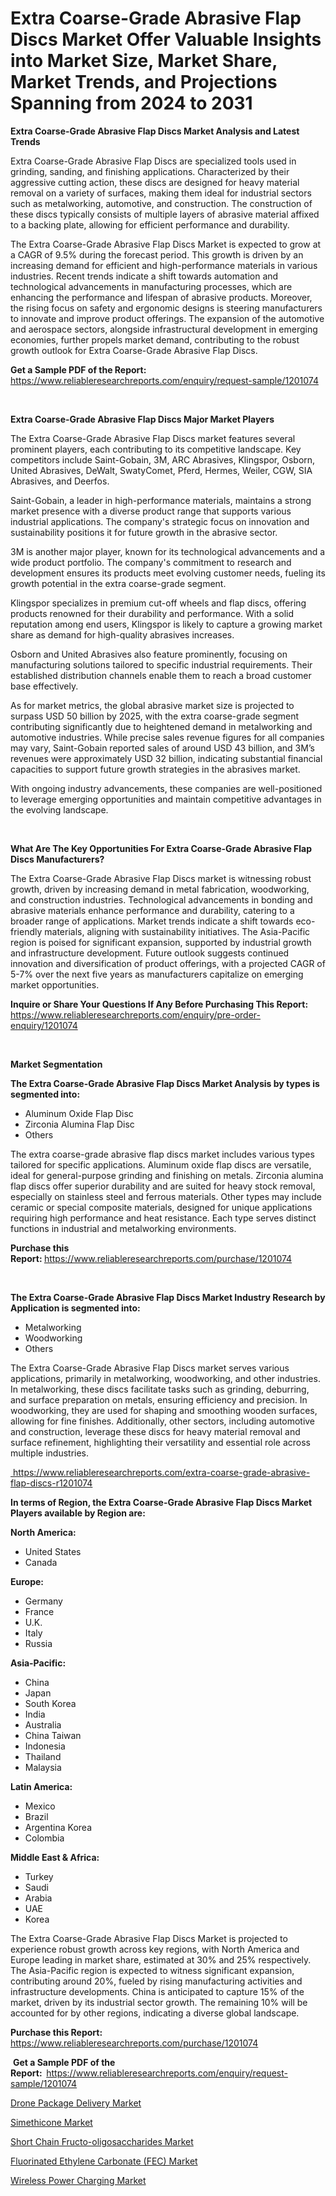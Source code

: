 <p><h1>Extra Coarse-Grade Abrasive Flap Discs Market Offer Valuable Insights into Market Size, Market Share, Market Trends, and Projections Spanning from 2024 to 2031</h1></p><p><strong>Extra Coarse-Grade Abrasive Flap Discs Market Analysis and Latest Trends</strong></p>
<p><p>Extra Coarse-Grade Abrasive Flap Discs are specialized tools used in grinding, sanding, and finishing applications. Characterized by their aggressive cutting action, these discs are designed for heavy material removal on a variety of surfaces, making them ideal for industrial sectors such as metalworking, automotive, and construction. The construction of these discs typically consists of multiple layers of abrasive material affixed to a backing plate, allowing for efficient performance and durability.</p><p>The Extra Coarse-Grade Abrasive Flap Discs Market is expected to grow at a CAGR of 9.5% during the forecast period. This growth is driven by an increasing demand for efficient and high-performance materials in various industries. Recent trends indicate a shift towards automation and technological advancements in manufacturing processes, which are enhancing the performance and lifespan of abrasive products. Moreover, the rising focus on safety and ergonomic designs is steering manufacturers to innovate and improve product offerings. The expansion of the automotive and aerospace sectors, alongside infrastructural development in emerging economies, further propels market demand, contributing to the robust growth outlook for Extra Coarse-Grade Abrasive Flap Discs.</p></p>
<p><strong>Get a Sample PDF of the Report:&nbsp;</strong> <a href="https://www.reliableresearchreports.com/enquiry/request-sample/1201074">https://www.reliableresearchreports.com/enquiry/request-sample/1201074</a></p>
<p>&nbsp;</p>
<p><strong>Extra Coarse-Grade Abrasive Flap Discs Major Market Players</strong></p>
<p><p>The Extra Coarse-Grade Abrasive Flap Discs market features several prominent players, each contributing to its competitive landscape. Key competitors include Saint-Gobain, 3M, ARC Abrasives, Klingspor, Osborn, United Abrasives, DeWalt, SwatyComet, Pferd, Hermes, Weiler, CGW, SIA Abrasives, and Deerfos.</p><p>Saint-Gobain, a leader in high-performance materials, maintains a strong market presence with a diverse product range that supports various industrial applications. The company's strategic focus on innovation and sustainability positions it for future growth in the abrasive sector.</p><p>3M is another major player, known for its technological advancements and a wide product portfolio. The company's commitment to research and development ensures its products meet evolving customer needs, fueling its growth potential in the extra coarse-grade segment.</p><p>Klingspor specializes in premium cut-off wheels and flap discs, offering products renowned for their durability and performance. With a solid reputation among end users, Klingspor is likely to capture a growing market share as demand for high-quality abrasives increases.</p><p>Osborn and United Abrasives also feature prominently, focusing on manufacturing solutions tailored to specific industrial requirements. Their established distribution channels enable them to reach a broad customer base effectively.</p><p>As for market metrics, the global abrasive market size is projected to surpass USD 50 billion by 2025, with the extra coarse-grade segment contributing significantly due to heightened demand in metalworking and automotive industries. While precise sales revenue figures for all companies may vary, Saint-Gobain reported sales of around USD 43 billion, and 3M’s revenues were approximately USD 32 billion, indicating substantial financial capacities to support future growth strategies in the abrasives market. </p><p>With ongoing industry advancements, these companies are well-positioned to leverage emerging opportunities and maintain competitive advantages in the evolving landscape.</p></p>
<p>&nbsp;</p>
<p><strong>What Are The Key Opportunities For Extra Coarse-Grade Abrasive Flap Discs Manufacturers?</strong></p>
<p><p>The Extra Coarse-Grade Abrasive Flap Discs market is witnessing robust growth, driven by increasing demand in metal fabrication, woodworking, and construction industries. Technological advancements in bonding and abrasive materials enhance performance and durability, catering to a broader range of applications. Market trends indicate a shift towards eco-friendly materials, aligning with sustainability initiatives. The Asia-Pacific region is poised for significant expansion, supported by industrial growth and infrastructure development. Future outlook suggests continued innovation and diversification of product offerings, with a projected CAGR of 5-7% over the next five years as manufacturers capitalize on emerging market opportunities.</p></p>
<p><strong>Inquire or Share Your Questions If Any Before Purchasing This Report:</strong> <a href="https://www.reliableresearchreports.com/enquiry/pre-order-enquiry/1201074">https://www.reliableresearchreports.com/enquiry/pre-order-enquiry/1201074</a></p>
<p>&nbsp;</p>
<p><strong>Market Segmentation</strong></p>
<p><strong>The Extra Coarse-Grade Abrasive Flap Discs Market Analysis by types is segmented into:</strong></p>
<p><ul><li>Aluminum Oxide Flap Disc</li><li>Zirconia Alumina Flap Disc</li><li>Others</li></ul></p>
<p><p>The extra coarse-grade abrasive flap discs market includes various types tailored for specific applications. Aluminum oxide flap discs are versatile, ideal for general-purpose grinding and finishing on metals. Zirconia alumina flap discs offer superior durability and are suited for heavy stock removal, especially on stainless steel and ferrous materials. Other types may include ceramic or special composite materials, designed for unique applications requiring high performance and heat resistance. Each type serves distinct functions in industrial and metalworking environments.</p></p>
<p><strong>Purchase this Report:&nbsp;</strong><a href="https://www.reliableresearchreports.com/purchase/1201074">https://www.reliableresearchreports.com/purchase/1201074</a></p>
<p>&nbsp;</p>
<p><strong>The Extra Coarse-Grade Abrasive Flap Discs Market Industry Research by Application is segmented into:</strong></p>
<p><ul><li>Metalworking</li><li>Woodworking</li><li>Others</li></ul></p>
<p><p>The Extra Coarse-Grade Abrasive Flap Discs market serves various applications, primarily in metalworking, woodworking, and other industries. In metalworking, these discs facilitate tasks such as grinding, deburring, and surface preparation on metals, ensuring efficiency and precision. In woodworking, they are used for shaping and smoothing wooden surfaces, allowing for fine finishes. Additionally, other sectors, including automotive and construction, leverage these discs for heavy material removal and surface refinement, highlighting their versatility and essential role across multiple industries.</p></p>
<p><a href="https://www.reliableresearchreports.com/extra-coarse-grade-abrasive-flap-discs-r1201074">&nbsp;https://www.reliableresearchreports.com/extra-coarse-grade-abrasive-flap-discs-r1201074</a></p>
<p><strong>In terms of Region, the Extra Coarse-Grade Abrasive Flap Discs Market Players available by Region are:</strong></p>
<p>
    <p> <strong> North America: </strong>
        <ul>
            <li>United States</li>
            <li>Canada</li>
        </ul>
        </p> 
    <p> <strong> Europe: </strong>
        <ul>
            <li>Germany</li>
            <li>France</li>
            <li>U.K.</li>
            <li>Italy</li>
            <li>Russia</li>
        </ul>
        </p> 
    <p> <strong> Asia-Pacific: </strong>
        <ul>
            <li>China</li>
            <li>Japan</li>
            <li>South Korea</li>
            <li>India</li>
            <li>Australia</li>
            <li>China Taiwan</li>
            <li>Indonesia</li>
            <li>Thailand</li>
            <li>Malaysia</li>
        </ul>
        </p> 
    <p> <strong> Latin America: </strong>
        <ul>
            <li>Mexico</li>
            <li>Brazil</li>
            <li>Argentina Korea</li>
            <li>Colombia</li>
        </ul>
        </p> 
    <p> <strong> Middle East & Africa: </strong>
        <ul>
            <li>Turkey</li>
            <li>Saudi</li>
            <li>Arabia</li>
            <li>UAE</li>
            <li>Korea</li>
        </ul>
    </p>
    </p>
<p><p>The Extra Coarse-Grade Abrasive Flap Discs Market is projected to experience robust growth across key regions, with North America and Europe leading in market share, estimated at 30% and 25% respectively. The Asia-Pacific region is expected to witness significant expansion, contributing around 20%, fueled by rising manufacturing activities and infrastructure developments. China is anticipated to capture 15% of the market, driven by its industrial sector growth. The remaining 10% will be accounted for by other regions, indicating a diverse global landscape.</p></p>
<p><strong>Purchase this Report: </strong><a href="https://www.reliableresearchreports.com/purchase/1201074">https://www.reliableresearchreports.com/purchase/1201074</a></p>
<p>&nbsp;<strong>Get a Sample PDF of the Report:&nbsp;&nbsp;</strong><a href="https://www.reliableresearchreports.com/enquiry/request-sample/1201074">https://www.reliableresearchreports.com/enquiry/request-sample/1201074</a></p>
<p><strong></strong></p>
<p><p><a href="https://www.linkedin.com/pulse/drone-package-delivery-market-trends-growth-outlook-2024-2031-addff?trackingId=kYKjgsSDQmS%2BbXd8XTv8ww%3D%3D">Drone Package Delivery Market</a></p><p><a href="https://github.com/MarlinNader2023/Market-Research-Report-List-1/blob/main/simethicone-market.md">Simethicone Market</a></p><p><a href="https://issuu.com/reportprime-2/docs/short-chain-fructo-oligosaccharides_4c41ce24960daa">Short Chain Fructo-oligosaccharides Market</a></p><p><a href="https://issuu.com/reportprime-2/docs/fluorinated-ethylene-carbonate-fec-_3cde8a44766fed">Fluorinated Ethylene Carbonate (FEC) Market</a></p><p><a href="https://www.linkedin.com/pulse/role-wireless-power-charging-market-applications-medical-insuranceelectronic-4hh1f?trackingId=mj4AGtsSQBWo6Hj5cv%2BrYw%3D%3D">Wireless Power Charging Market</a></p></p>